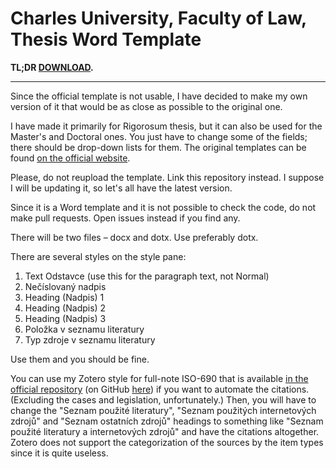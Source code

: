 # Charles University, Faculty of Law, Thesis Word Template
**TL;DR [DOWNLOAD](https://github.com/OTristanF/PF-UK-Thesis-Word-Template/blob/master/template-cuni-law.dotx?raw=true).**
___
Since the official template is not usable, I have decided to make my own version of it that would be as close as possible to the original one.

I have made it primarily for Rigorosum thesis, but it can also be used for the Master's and Doctoral ones. You just have to change some of the fields; there should be drop-down lists for them. The original templates can be found [on the official website](https://knihovna.prf.cuni.cz/kvalifikacni-prace/sablony-vs-praci).

Please, do not reupload the template. Link this repository instead. I suppose I will be updating it, so let's all have the latest version.

Since it is a Word template and it is not possible to check the code, do not make pull requests. Open issues instead if you find any.

There will be two files – docx and dotx. Use preferably dotx.

There are several styles on the style pane:
1. Text Odstavce (use this for the paragraph text, not Normal)
2. Nečíslovaný nadpis
3. Heading (Nadpis) 1
4. Heading (Nadpis) 2
5. Heading (Nadpis) 3
6. Položka v seznamu literatury
7. Typ zdroje v seznamu literatury

Use them and you should be fine. 

You can use my Zotero style for full-note ISO-690 that is available [in the official repository](https://www.zotero.org/styles?q=id%3Aiso690-full-note-cs) (on GitHub [here](https://github.com/citation-style-language/styles/blob/master/iso690-full-note-cs.csl)) if you want to automate the citations. (Excluding the cases and legislation, unfortunately.) Then, you will have to change the "Seznam použité literatury", "Seznam použitých internetových zdrojů" and "Seznam ostatních zdrojů" headings to something like "Seznam použité literatury a internetových zdrojů" and have the citations altogether. Zotero does not support the categorization of the sources by the item types since it is quite useless.
